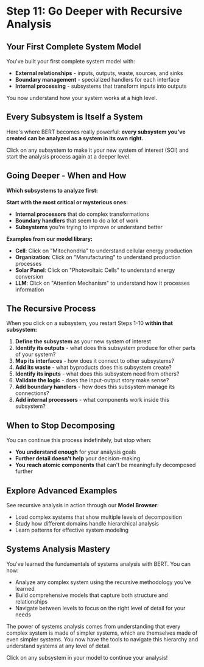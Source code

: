 # Step 11: Go Deeper with Recursive Analysis

## Your First Complete System Model

You've built your first complete system model with:
- **External relationships** - inputs, outputs, waste, sources, and sinks
- **Boundary management** - specialized handlers for each interface
- **Internal processing** - subsystems that transform inputs into outputs

You now understand how your system works at a high level.

## Every Subsystem is Itself a System

Here's where BERT becomes really powerful: **every subsystem you've created can be analyzed as a system in its own right.** 

Click on any subsystem to make it your new system of interest (SOI) and start the analysis process again at a deeper level.

## Going Deeper - When and How

**Which subsystems to analyze first:**

**Start with the most critical or mysterious ones:**
- **Internal processors** that do complex transformations
- **Boundary handlers** that seem to do a lot of work
- **Subsystems** you're trying to improve or understand better

**Examples from our model library:**
- **Cell**: Click on "Mitochondria" to understand cellular energy production
- **Organization**: Click on "Manufacturing" to understand production processes
- **Solar Panel**: Click on "Photovoltaic Cells" to understand energy conversion
- **LLM**: Click on "Attention Mechanism" to understand how it processes information

## The Recursive Process

When you click on a subsystem, you restart Steps 1-10 **within that subsystem:**

1. **Define the subsystem** as your new system of interest
2. **Identify its outputs** - what does this subsystem produce for other parts of your system?
3. **Map its interfaces** - how does it connect to other subsystems?
4. **Add its waste** - what byproducts does this subsystem create?
5. **Identify its inputs** - what does this subsystem need from others?
6. **Validate the logic** - does the input-output story make sense?
7. **Add boundary handlers** - how does this subsystem manage its connections?
8. **Add internal processors** - what components work inside this subsystem?

## When to Stop Decomposing

You can continue this process indefinitely, but stop when:
- **You understand enough** for your analysis goals
- **Further detail doesn't help** your decision-making
- **You reach atomic components** that can't be meaningfully decomposed further

## Explore Advanced Examples

See recursive analysis in action through our **Model Browser**:
- Load complex systems that show multiple levels of decomposition
- Study how different domains handle hierarchical analysis
- Learn patterns for effective system modeling

## Systems Analysis Mastery

You've learned the fundamentals of systems analysis with BERT. You can now:

- Analyze any complex system using the recursive methodology you've learned
- Build comprehensive models that capture both structure and relationships  
- Navigate between levels to focus on the right level of detail for your needs

The power of systems analysis comes from understanding that every complex system is made of simpler systems, which are themselves made of even simpler systems. You now have the tools to navigate this hierarchy and understand systems at any level of detail.

Click on any subsystem in your model to continue your analysis!
